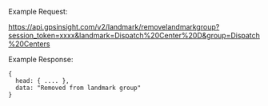 Example Request:

https://api.gpsinsight.com/v2/landmark/removelandmarkgroup?session_token=xxxx&landmark=Dispatch%20Center%20D&group=Dispatch%20Centers

Example Response:

    {
      head: { .... },
      data: "Removed from landmark group"
    }
